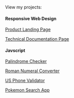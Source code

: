 View my projects: 

#### Responsive Web Design
<a href="https://htmlpreview.github.io/?https://github.com/kevokt/personal-fcc-project/blob/main/04_product-landing-page/index.html
" target="_blank">Product Landing Page</a>

<a href="https://htmlpreview.github.io/?https://github.com/kevokt/personal-fcc-project/blob/main/03_technical-doc-page/index.html
" target="_blank">Technical Documentation Page</a>

#### Javscript

<a href="https://htmlpreview.github.io/?https://github.com/kevokt/personal-fcc-project/blob/main/06_palindrome-checker/index.html" target="_blank">Palindrome Checker</a>


<a href="https://htmlpreview.github.io/?https://github.com/kevokt/personal-fcc-project/blob/main/07_roman-numeral-converter/index.html" target="_blank">Roman Numeral Converter</a>


<a href="https://htmlpreview.github.io/?https://github.com/kevokt/personal-fcc-project/blob/main/08_US-phone-validator/index.html" target="_blank">US Phone Validator</a>

<a href="https://htmlpreview.github.io/?https://github.com/kevokt/personal-fcc-project/blob/main/10_pokemon_search_app/index.html" target="_blank">Pokemon Search App</a>
